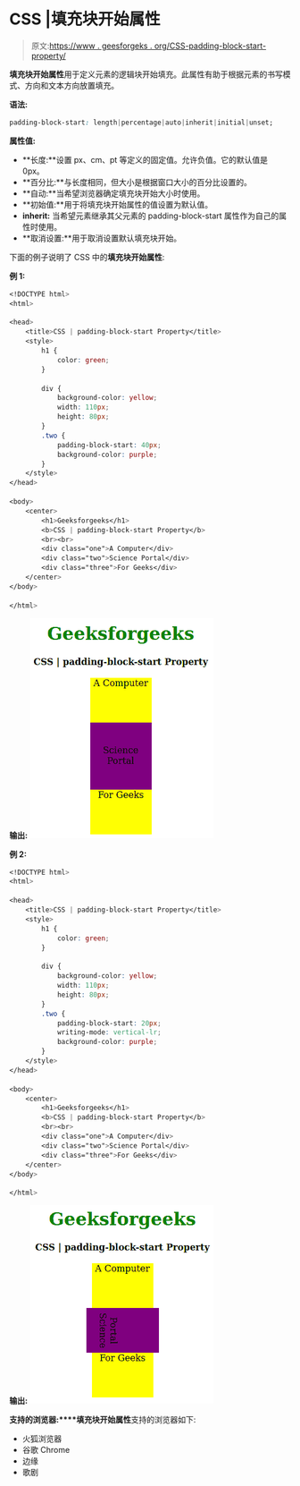 # CSS |填充块开始属性

> 原文:[https://www . geesforgeks . org/CSS-padding-block-start-property/](https://www.geeksforgeeks.org/css-padding-block-start-property/)

**填充块开始属性**用于定义元素的逻辑块开始填充。此属性有助于根据元素的书写模式、方向和文本方向放置填充。

**语法:**

```css
padding-block-start: length|percentage|auto|inherit|initial|unset;
```

**属性值:**

*   **长度:**设置 px、cm、pt 等定义的固定值。允许负值。它的默认值是 0px。
*   **百分比:**与长度相同，但大小是根据窗口大小的百分比设置的。
*   **自动:**当希望浏览器确定填充块开始大小时使用。
*   **初始值:**用于将填充块开始属性的值设置为默认值。
*   **inherit:** 当希望元素继承其父元素的 padding-block-start 属性作为自己的属性时使用。
*   **取消设置:**用于取消设置默认填充块开始。

下面的例子说明了 CSS 中的**填充块开始属性**:

**例 1:**

```css
<!DOCTYPE html>
<html>

<head>
    <title>CSS | padding-block-start Property</title>
    <style>
        h1 {
            color: green;
        }

        div {
            background-color: yellow;
            width: 110px;
            height: 80px;
        }
        .two {
            padding-block-start: 40px;
            background-color: purple;
        }
    </style>
</head>

<body>
    <center>
        <h1>Geeksforgeeks</h1>
        <b>CSS | padding-block-start Property</b>
        <br><br>
        <div class="one">A Computer</div>
        <div class="two">Science Portal</div>
        <div class="three">For Geeks</div>
    </center>
</body>

</html>                    
```

**输出:**
![](img/b597ac516de70680ae56b68c05e9c7d5.png)

**例 2:**

```css
<!DOCTYPE html>
<html>

<head>
    <title>CSS | padding-block-start Property</title>
    <style>
        h1 {
            color: green;
        }

        div {
            background-color: yellow;
            width: 110px;
            height: 80px;
        }
        .two {
            padding-block-start: 20px;
            writing-mode: vertical-lr;
            background-color: purple;
        }
    </style>
</head>

<body>
    <center>
        <h1>Geeksforgeeks</h1>
        <b>CSS | padding-block-start Property</b>
        <br><br>
        <div class="one">A Computer</div>
        <div class="two">Science Portal</div>
        <div class="three">For Geeks</div>
    </center>
</body>

</html>                                       
```

**输出:**
![](img/d1f33a2cdcfbd5f7986236855f0b6213.png)

**支持的浏览器:****填充块开始属性**支持的浏览器如下:

*   火狐浏览器
*   谷歌 Chrome
*   边缘
*   歌剧